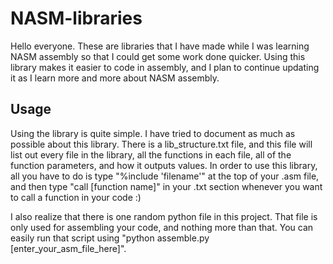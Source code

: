 # NASM-libraries
Hello everyone. These are libraries that I have made while I was learning NASM assembly so that I could get some work done quicker. Using this library makes it easier to code in assembly, and I plan to continue updating it as I learn more and more about NASM assembly.

## Usage
Using the library is quite simple. I have tried to document as much as possible about this library. There is a lib_structure.txt file, and this file will list out every file in the library, all the functions in each file, all of the function parameters, and how it outputs values. In order to use this library, all you have to do is type "%include 'filename'" at the top of your .asm file, and then type "call [function name]" in your .txt section whenever you want to call a function in your code :)

I also realize that there is one random python file in this project. That file is only used for assembling your code, and nothing more than that. You can easily run that script using "python assemble.py [enter_your_asm_file_here]".
